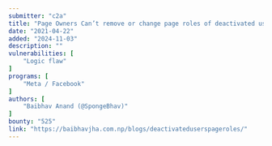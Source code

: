 ```yaml
---
submitter: "c2a"
title: "Page Owners Can’t remove or change page roles of deactivated users (or if Attacker blocks the page owner) in Facebook Lite, Facebook for Android and touch.facebook.com"
date: "2021-04-22"
added: "2024-11-03"
description: ""
vulnerabilities: [
    "Logic flaw"
]
programs: [
    "Meta / Facebook"
]
authors: [
    "Baibhav Anand (@SpongeBhav)"
]
bounty: "525"
link: "https://baibhavjha.com.np/blogs/deactivateduserspageroles/"
---
```




